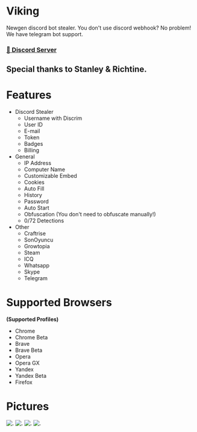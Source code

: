 # Viking
Newgen discord bot stealer.
You don't use discord webhook? No problem! We have telegram bot support.

### [👺 Discord Server](https://discord.gg/SpXRzmu9kW)

## Special thanks to Stanley & Richtine.

# Features
- Discord Stealer
  - Username with Discrim
  - User ID
  - E-mail
  - Token
  - Badges
  - Billing
- General
  - IP Address
  - Computer Name
  - Customizable Embed
  - Cookies
  - Auto Fill
  - History
  - Password
  - Auto Start
  - Obfuscation (You don't need to obfuscate manually!)
  - 0/72 Detections
- Other
  - Craftrise
  - SonOyuncu
  - Growtopia
  - Steam
  - ICQ
  - Whatsapp
  - Skype
  - Telegram

# Supported Browsers
 **(Supported Profiles)**
  - Chrome
  - Chrome Beta
  - Brave
  - Brave Beta 
  - Opera
  - Opera GX
  - Yandex
  - Yandex Beta
  - Firefox

# Pictures
![.](https://media.discordapp.net/attachments/970044762449121330/970262967335649350/enterprise.png)
![.](https://media.discordapp.net/attachments/970044762449121330/970086731233767434/Screenshot_2022-05-01_011713.png)
![.](https://media.discordapp.net/attachments/970044762449121330/970084708568412260/unknown.png)
![.](https://media.discordapp.net/attachments/970044762449121330/970084624841703424/unknown.png)
